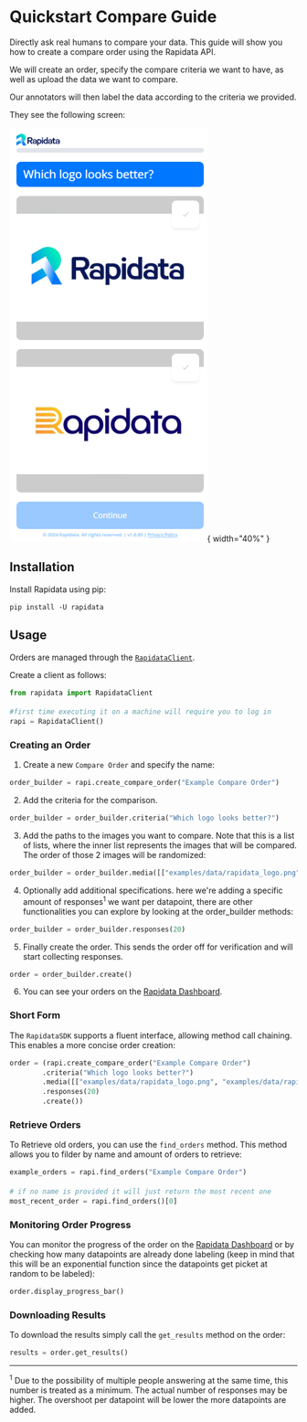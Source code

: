 # Quickstart Compare Guide
Directly ask real humans to compare your data. This guide will show you how to create a compare order using the Rapidata API.

We will create an order, specify the compare criteria we want to have, as well as upload the data we want to compare.

Our annotators will then label the data according to the criteria we provided.

They see the following screen:

![Compare Example](./media/order-types/compare-screen.png){ width="40%" }

## Installation

Install Rapidata using pip:

```
pip install -U rapidata
```

## Usage

Orders are managed through the [`RapidataClient`](reference/rapidata/rapidata_client/rapidata_client.md#rapidata.rapidata_client.rapidata_client.RapidataClient).

Create a client as follows:

```py
from rapidata import RapidataClient

#first time executing it on a machine will require you to log in
rapi = RapidataClient()
```

### Creating an Order

1. Create a new `Compare Order` and specify the name:

```py
order_builder = rapi.create_compare_order("Example Compare Order")
```

2. Add the criteria for the comparison.

```py
order_builder = order_builder.criteria("Which logo looks better?")
```

3. Add the paths to the images you want to compare. Note that this is a list of lists, where the inner list represents the images that will be compared. The order of those 2 images will be randomized:

```py
order_builder = order_builder.media([["examples/data/rapidata_logo.png","examples/data/rapidata_concept_logo.jpg"]])
```

4. Optionally add additional specifications. here we're adding a specific amount of responses<sup>1</sup> we want per datapoint, there are other functionalities you can explore by looking at the order_builder methods:

```py
order_builder = order_builder.responses(20)
```

5. Finally create the order. This sends the order off for verification and will start collecting responses.

```py
order = order_builder.create()
```

6. You can see your orders on the [Rapidata Dashboard](https://app.rapidata.ai/dashboard/orders).

### Short Form

The `RapidataSDK` supports a fluent interface, allowing method call chaining. This enables a more concise order creation:

```py
order = (rapi.create_compare_order("Example Compare Order")
        .criteria("Which logo looks better?")
        .media([["examples/data/rapidata_logo.png", "examples/data/rapidata_concept_logo.jpg"]])
        .responses(20)
        .create())
```

### Retrieve Orders

To Retrieve old orders, you can use the `find_orders` method. This method allows you to filder by name and amount of orders to retrieve:

```py
example_orders = rapi.find_orders("Example Compare Order")

# if no name is provided it will just return the most recent one
most_recent_order = rapi.find_orders()[0]
```

### Monitoring Order Progress

You can monitor the progress of the order on the [Rapidata Dashboard](https://app.rapidata.ai/dashboard/orders) or by checking how many datapoints are already done labeling (keep in mind that this will be an exponential function since the datapoints get picket at random to be labeled):

```py
order.display_progress_bar()
```

### Downloading Results

To download the results simply call the `get_results` method on the order:

```py
results = order.get_results()
```

---

<sup>1</sup> Due to the possibility of multiple people answering at the same time, this number is treated as a minimum. The actual number of responses may be higher. The overshoot per datapoint will be lower the more datapoints are added.
